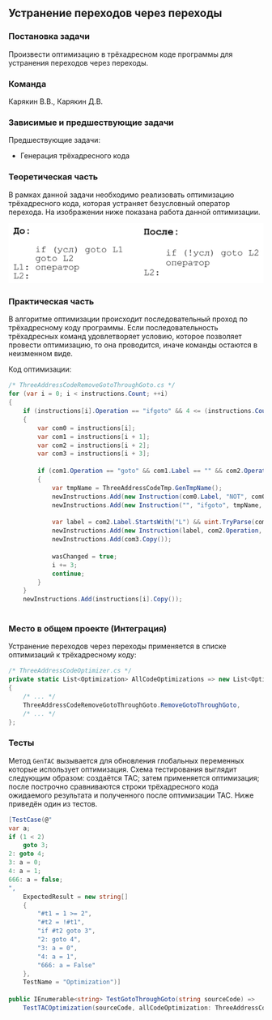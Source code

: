 ## Устранение переходов через переходы

### Постановка задачи
Произвести оптимизацию в трёхадресном коде программы для устранения переходов через переходы.

### Команда
Карякин В.В., Карякин Д.В.

### Зависимые и предшествующие задачи
Предшествующие задачи:

- Генерация трёхадресного кода

### Теоретическая часть
В рамках данной задачи необходимо реализовать оптимизацию трёхадресного кода, которая устраняет безусловный оператор перехода. На изображении ниже показана работа данной оптимизации.

![Пример работы оптимизации](2_GotoThroughGoto/img1.png)

### Практическая часть
В алгоритме оптимизации происходит последовательный проход по трёхадресному коду программы. Если последовательность трёхадресных команд удовлетворяет условию, которое позволяет провести оптимизацию, то она проводится, иначе команды остаются в неизменном виде.

Код оптимизации:
```csharp
/* ThreeAddressCodeRemoveGotoThroughGoto.cs */
for (var i = 0; i < instructions.Count; ++i)
{
    if (instructions[i].Operation == "ifgoto" && 4 <= (instructions.Count - i))
    {
        var com0 = instructions[i];
        var com1 = instructions[i + 1];
        var com2 = instructions[i + 2];
        var com3 = instructions[i + 3];

        if (com1.Operation == "goto" && com1.Label == "" && com2.Operation != "noop" && com0.Argument2 == com2.Label && com1.Argument1 == com3.Label)
        {
            var tmpName = ThreeAddressCodeTmp.GenTmpName();
            newInstructions.Add(new Instruction(com0.Label, "NOT", com0.Argument1, "", tmpName));
            newInstructions.Add(new Instruction("", "ifgoto", tmpName, com3.Label, ""));

            var label = com2.Label.StartsWith("L") && uint.TryParse(com2.Label.Substring(1), out _) ? "" : com2.Label;
            newInstructions.Add(new Instruction(label, com2.Operation, com2.Argument1, com2.Argument2, com2.Result));
            newInstructions.Add(com3.Copy());

            wasChanged = true;
            i += 3;
            continue;
        }
    }
    newInstructions.Add(instructions[i].Copy());
            
```

### Место в общем проекте (Интеграция)
Устранение переходов через переходы применяется в списке оптимизаций к трёхадресному коду:
```csharp
/* ThreeAddressCodeOptimizer.cs */
private static List<Optimization> AllCodeOptimizations => new List<Optimization>
{ 
    /* ... */ 
    ThreeAddressCodeRemoveGotoThroughGoto.RemoveGotoThroughGoto,
    /* ... */
};
```

### Тесты
Метод ```GenTAC``` вызывается для обновления глобальных переменных которые использует оптимизация. Схема тестирования выглядит следующим образом: создаётся TAC; затем применяется оптимизация; после построчно сравниваются строки трёхадресного кода ожидаемого результата и полученного после оптимизации TAC. Ниже приведён один из тестов.

```csharp
[TestCase(@"
var a;
if (1 < 2)
    goto 3;
2: goto 4;
3: a = 0;
4: a = 1;
666: a = false;
",
    ExpectedResult = new string[]
    {
        "#t1 = 1 >= 2",
        "#t2 = !#t1",
        "if #t2 goto 3",
        "2: goto 4",
        "3: a = 0",
        "4: a = 1",
        "666: a = False"
    },
    TestName = "Optimization")]

public IEnumerable<string> TestGotoThroughGoto(string sourceCode) =>
    TestTACOptimization(sourceCode, allCodeOptimization: ThreeAddressCodeRemoveGotoThroughGoto.RemoveGotoThroughGoto);
```
